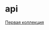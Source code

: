 # api

[Первая коллекция](https://www.postman.com/veracher/workspace/my-workspace/collection/38465618-3bc8af0c-94e5-4f75-a10f-8a1de8594a9c?action=share&creator=38465618&active-environment=38465618-fbb15f4a-0d46-410c-bbfd-73fbe8298508)
